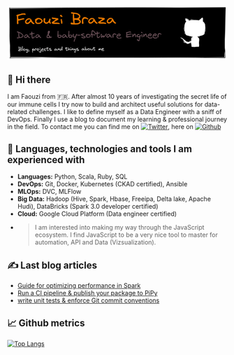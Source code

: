 ![](assets/banner_GithubProfile.png)


## 👋 Hi there  
I am Faouzi from  🇫🇷. After almost 10 years of investigating the secret life of our immune cells I try now to build and architect useful solutions for data-related challenges. I like to define myself as a Data Engineer with a sniff of DevOps. Finally I use a blog to document my learning & professional journey in the field. To contact me you can find me on [![Twitter][1.2]][1], here on [![Github][2.2]][2]

## 🔧 Languages, technologies and tools I am experienced with
- **Languages:** Python, Scala, Ruby, SQL
- **DevOps:** Git, Docker, Kubernetes (CKAD certified), Ansible
- **MLOps:** DVC, MLFlow
- **Big Data:** Hadoop (Hive, Spark, Hbase, Freeipa, Delta lake, Apache Hudi), DataBricks (Spark 3.0 developer certified)
- **Cloud:** Google Cloud Platform (Data engineer certified)
- >I am interested into making my way through the JavaScript ecosystem. I find JavaScript to be a very nice tool to master for automation, API and Data (Vizsualization).

## &#x270d; Last blog articles

- [Guide for optimizing performance in Spark](https://fbraza.github.io/BrazLog/spark/python/scala/2021/07/08/spark-optimization.html)
- [Run a CI pipeline & publish your package to PiPy](https://fbraza.github.io/BrazLog/python/devops/2021/06/29/modern-python-part3.html)
- [write unit tests & enforce Git commit conventions](https://fbraza.github.io/BrazLog/python/devops/2021/06/24/modern-python-part2.html)

## &#x1f4c8; Github metrics
[![Top Langs](https://github-readme-stats.vercel.app/api/top-langs/?username=fbraza?hide=html)](https://github.com/fbraza/README)

<!-- Link to icons -->
[1.2]: http://i.imgur.com/wWzX9uB.png (twitter icon without padding)
[2.2]: http://i.imgur.com/9I6NRUm.png (github icon without padding)

<!-- links to your social media accounts -->

[1]: https://twitter.com/braza_faouzi
[2]: https://github.com/fbraza
[3]: https://www.linkedin.com/in/faouzi-braza/

